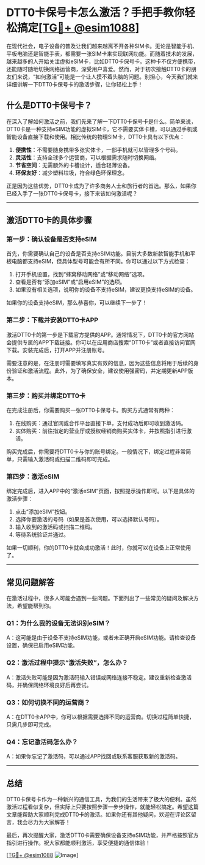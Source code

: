 # DTT0卡保号卡怎么激活？手把手教你轻松搞定[[TG💪+ @esim1088](https://t.me/s/esim1088)]

在现代社会，电子设备的普及让我们越来越离不开各种SIM卡。无论是智能手机、平板电脑还是智能手表，都需要一张SIM卡来实现联网功能。而随着技术的发展，越来越多的人开始关注虚拟eSIM卡，比如DTT0卡保号卡。这种卡不仅方便携带，还能随时随地切换网络运营商，深受用户喜爱。然而，对于初次接触DTT0卡的朋友们来说，“如何激活”可能是一个让人摸不着头脑的问题。别担心，今天我们就来详细讲解一下DTT0卡保号卡的激活步骤，让你轻松上手！

## 什么是DTT0卡保号卡？

在深入了解如何激活之前，我们先来了解一下DTT0卡保号卡是什么。简单来说，DTT0卡是一种支持eSIM功能的虚拟SIM卡，它不需要实体卡槽，可以通过手机或智能设备直接下载和使用。相比传统的物理SIM卡，DTT0卡具有以下优点：

1. **便携性**：不需要随身携带多张实体卡，一部手机就可以管理多个号码。
2. **灵活性**：支持全球多个运营商，可以根据需求随时切换网络。
3. **节省空间**：无需额外的卡槽设计，适合轻薄设备。
4. **环保友好**：减少塑料垃圾，符合绿色环保理念。

正是因为这些优势，DTT0卡成为了许多商务人士和旅行者的首选。那么，如果你已经入手了一张DTT0卡保号卡，接下来该如何激活呢？

---

## 激活DTT0卡的具体步骤

### 第一步：确认设备是否支持eSIM

首先，你需要确认自己的设备是否支持eSIM功能。目前大多数新款智能手机和平板电脑都支持eSIM，但具体型号可能会有所不同。你可以通过以下方式检查：

1. 打开手机设置，找到“蜂窝移动网络”或“移动网络”选项。
2. 查看是否有“添加eSIM”或“启用eSIM”的选项。
3. 如果没有相关选项，说明你的设备不支持eSIM，建议更换支持eSIM的设备。

如果你的设备支持eSIM，那么恭喜你，可以继续下一步了！

### 第二步：下载并安装DTT0卡APP

激活DTT0卡的第一步是下载官方提供的APP。通常情况下，DTT0卡的官方网站会提供专属的APP下载链接。你可以在应用商店搜索“DTT0卡”或者直接访问官网下载。安装完成后，打开APP并注册账号。

需要注意的是，在注册时需要填写真实有效的信息，因为这些信息将用于后续的身份验证和激活流程。此外，为了确保安全，建议使用强密码，并定期更新APP版本。

### 第三步：购买并绑定DTT0卡

在完成注册后，你需要购买一张DTT0卡保号卡。购买方式通常有两种：

1. 在线购买：通过官网或合作平台直接下单，支付成功后即可收到激活码。
2. 实体购买：前往指定的营业厅或授权经销商购买实体卡，并按照指引进行激活。

购买完成后，你需要将DTT0卡与你的账号绑定。一般情况下，绑定过程非常简单，只需输入激活码或扫描二维码即可完成。

### 第四步：激活eSIM

绑定完成后，进入APP中的“激活eSIM”页面，按照提示操作即可。以下是具体的激活步骤：

1. 点击“添加eSIM”按钮。
2. 选择你要激活的号码（如果是首次使用，可以选择默认号码）。
3. 输入收到的激活码或扫描二维码。
4. 等待系统验证并通过。

如果一切顺利，你的DTT0卡就会成功激活！此时，你就可以在设备上正常使用了。

---

## 常见问题解答

在激活过程中，很多人可能会遇到一些问题。下面列出了一些常见的疑问及解决方法，希望能帮到你。

### Q1：为什么我的设备无法识别eSIM？

A：这可能是由于设备不支持eSIM功能，或者未正确开启eSIM功能。请检查设备设置，确保已启用eSIM功能。

### Q2：激活过程中提示“激活失败”，怎么办？

A：激活失败可能是因为激活码输入错误或网络连接不稳定。建议重新检查激活码，并确保网络环境良好后再尝试。

### Q3：如何切换不同的运营商？

A：在DTT0卡APP中，你可以根据需要选择不同的运营商。切换过程简单快捷，只需几步即可完成。

### Q4：忘记激活码怎么办？

A：如果你忘记了激活码，可以通过APP找回或联系客服获取新的激活码。

---

## 总结

DTT0卡保号卡作为一种新兴的通信工具，为我们的生活带来了极大的便利。虽然激活过程看似复杂，但实际上只要按照步骤一步步操作，就能轻松搞定。希望这篇文章能帮助大家顺利完成DTT0卡的激活。如果你还有其他疑问，欢迎在评论区留言，我会尽力为大家解答！

最后，再次提醒大家，激活DTT0卡需要确保设备支持eSIM功能，并严格按照官方指引进行操作。祝大家都能顺利激活，享受便捷的通信体验！

[[TG💪+ @esim1088](https://t.me/s/esim1088) ![Image](https://i.postimg.cc/4NQfJmqS/Snipaste-2025-05-13-00-14-12.png)]